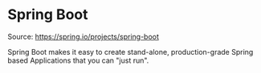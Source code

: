 # Spring Boot

Source: https://spring.io/projects/spring-boot

Spring Boot makes it easy to create stand-alone, production-grade Spring based Applications that you can "just run".
